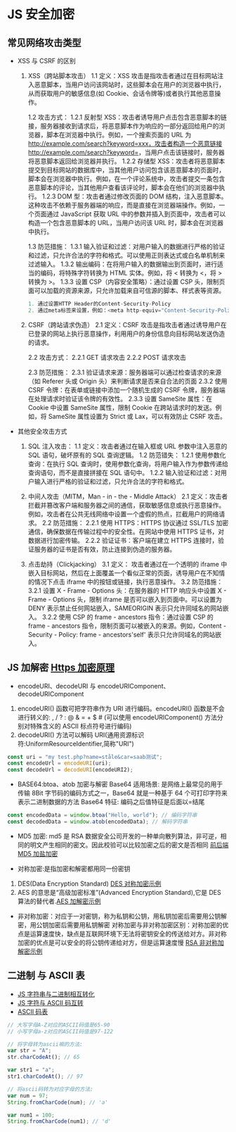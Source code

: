 <!--
 * @Author: TerryMin
 * @Date: 2024-04-14 06:54:55
 * @LastEditors: TerryMin
 * @LastEditTime: 2025-03-30 16:53:25
 * @Description: file not
-->

# JS 安全加密

## 常见网络攻击类型

- XSS 与 CSRF 的区别

  1. XSS（跨站脚本攻击）
     1.1 定义：XSS 攻击是指攻击者通过在目标网站注入恶意脚本，当用户访问该网站时，这些脚本会在用户的浏览器中执行，从而获取用户的敏感信息(如 Cookie、会话令牌等)或者执行其他恶意操作。

     1.2 攻击方式：
     1.2.1 反射型 XSS：攻击者诱导用户点击包含恶意脚本的链接，服务器接收到请求后，将恶意脚本作为响应的一部分返回给用户的浏览器，脚本在浏览器中执行。例如，一个搜索页面的 URL 为 http://example.com/search?keyword=xxx，攻击者构造一个恶意链接 http://example.com/search?keyword=<script>alert('XSS')</script>，当用户点击该链接时，服务器将恶意脚本返回给浏览器并执行。
     1.2.2 存储型 XSS：攻击者将恶意脚本提交到目标网站的数据库中，当其他用户访问包含该恶意脚本的页面时，脚本会在浏览器中执行。例如，在一个评论系统中，攻击者提交一条包含恶意脚本的评论，当其他用户查看该评论时，脚本会在他们的浏览器中执行。
     1.2.3 DOM 型：攻击者通过修改页面的 DOM 结构，注入恶意脚本。这种攻击不依赖于服务器端的响应，而是直接在浏览器端操作。例如，一个页面通过 JavaScript 获取 URL 中的参数并插入到页面中，攻击者可以构造一个包含恶意脚本的 URL，当用户访问该 URL 时，脚本会在浏览器中执行。

     1.3 防范措施：
     1.3.1 输入验证和过滤：对用户输入的数据进行严格的验证和过滤，只允许合法的字符和格式。可以使用正则表达式或白名单机制来过滤输入。
     1.3.2 输出编码：在将用户输入的数据输出到页面时，进行适当的编码，将特殊字符转换为 HTML 实体。例如，将 < 转换为 &lt;，将 > 转换为 &gt;。
     1.3.3 设置 CSP（内容安全策略）：通过设置 CSP 头，限制页面可以加载的资源来源，只允许加载来自可信源的脚本、样式表等资源。

     ```js
     1. 通过设置HTTP Header的Content-Security-Policy
     2. 通过meta标签来设置，例如：<meta http-equiv="Content-Security-Policy">
     ```

  2. CSRF（跨站请求伪造）
     2.1 定义：CSRF 攻击是指攻击者通过诱导用户在已登录的网站上执行恶意操作，利用用户的身份信息向目标网站发送伪造的请求。

     2.2 攻击方式：
     2.2.1 GET 请求攻击
     2.2.2 POST 请求攻击

     2.3 防范措施：
     2.3.1 验证请求来源：服务器端可以通过检查请求的来源（如 Referer 头或 Origin 头）来判断请求是否来自合法的页面
     2.3.2 使用 CSRF 令牌：在表单或链接中添加一个随机生成的 CSRF 令牌，服务器端在处理请求时验证该令牌的有效性。
     2.3.3 设置 SameSite 属性：在 Cookie 中设置 SameSite 属性，限制 Cookie 在跨站请求时的发送。例如，将 SameSite 属性设置为 Strict 或 Lax，可以有效防止 CSRF 攻击。

- 其他安全攻击方式

  1. SQL 注入攻击：
     1.1 定义：攻击者通过在输入框或 URL 参数中注入恶意的 SQL 语句，破坏原有的 SQL 查询逻辑。
     1.2 防范错失：
     1.2.1 使用参数化查询：在执行 SQL 查询时，使用参数化查询，将用户输入作为参数传递给查询语句，而不是直接拼接在 SQL 语句中。
     1.2.2 输入验证和过滤：对用户输入进行严格的验证和过滤，只允许合法的字符和格式。

  2. 中间人攻击（MITM，Man - in - the - Middle Attack）
     2.1 定义：攻击者拦截并篡改客户端和服务器之间的通信，获取敏感信息或执行恶意操作。例如，攻击者在公共无线网络中设置一个虚假的热点，拦截用户的网络请求。
     2.2 防范措施：
     2.2.1 使用 HTTPS：HTTPS 协议通过 SSL/TLS 加密通信，确保数据在传输过程中的安全性。在网站中使用 HTTPS 证书，对数据进行加密传输。
     2.2.2 验证证书：客户端在建立 HTTPS 连接时，验证服务器的证书是否有效，防止连接到伪造的服务器。

  3. 点击劫持（Clickjacking）
     3.1 定义： 攻击者通过在一个透明的 iframe 中嵌入目标网站，然后在上面覆盖一个看似正常的页面，诱导用户在不知情的情况下点击 iframe 中的按钮或链接，执行恶意操作。
     3.2 防范措施：
     3.2.1 设置 X - Frame - Options 头：在服务器的 HTTP 响应头中设置 X - Frame - Options 头，限制 iframe 是否可以嵌入到页面中。可以设置为 DENY 表示禁止任何网站嵌入，SAMEORIGIN 表示只允许同域名的网站嵌入。
     3.2.2 使用 CSP 的 frame - ancestors 指令：通过设置 CSP 的 frame - ancestors 指令，限制页面可以被嵌入的来源。例如，Content - Security - Policy: frame - ancestors'self' 表示只允许同域名的网站嵌入。

## JS 加解密 [Https 加密原理](https://www.cnblogs.com/terrymin/p/15735083.html)

- encodeURI、decodeURI 与 encodeURIComponent、decodeURIComponent

1. encodeURI() 函数可把字符串作为 URI 进行编码。encodeURI() 函数是不会进行转义的: , / ? : @ & = + $ # (可以使用 encodeURIComponent() 方法分别对特殊含义的 ASCII 标点符号进行编码)
2. decodeURI() 方法可以解码 URI(通用资源标识符:UniformResourceIdentifier,简称"URI")

```js
const uri = "my test.php?name=ståle&car=saab测试";
const encodeUrl = encodeURI(uri);
const decodeUrl = decodeURI(encodeURI2);
```

- BASE64:btoa、atob 加密与解密
  Base64 适用场景: 是网络上最常见的用于传输 8Bit 字节码的编码方式之一，Base64 就是一种基于 64 个可打印字符来表示二进制数据的方法
  Base64 特征: 编码之后值特征是后面以=结尾

```js
const encodedData = window.btoa("Hello, world"); // 编码字符串
const decodedData = window.atob(encodedData); // 解码字符串
```

- MD5 加密: md5 是 RSA 数据安全公司开发的一种单向散列算法，非可逆，相同的明文产生相同的密文。因此校验可以比较加密之后的密文是否相同
  [前后端 MD5 加盐加密](https://blog.csdn.net/qq_43813351/article/details/118000458)

- 对称加密:是指加密和解密都用同一份密钥

1. DES(Data Encryption Standard) [DES 对称加密示例](https://www.cnblogs.com/shawWey/p/9330122.html)
2. AES 的意思是“高级加密标准”(Advanced Encryption Standard),它是 DES 算法的替代者.[AES 加解密示例](https://www.jianshu.com/p/a47477e8126a)

- 非对称加密：对应于一对密钥，称为私钥和公钥，用私钥加密后需要用公钥解密，用公钥加密后需要用私钥解密
  对称加密与非对称加密区别：对称加密的优点是运算速度快，缺点是互联网环境下无法将密钥安全的传送给对方。非对称加密的优点是可以安全的将公钥传递给对方，但是运算速度慢
  [RSA 非对称加解密示例](https://blog.csdn.net/weixin_42423019/article/details/82468626)

## 二进制 与 ASCII 表

- [JS 字符串与二进制相互转化](https://www.cnblogs.com/it-deepinmind/p/7430025.html)
- [JS 字符与 ASCII 码互转](https://blog.csdn.net/xiaobing_hope/article/details/78645273)
- [ASCII 码表](https://blog.csdn.net/ttmice/article/details/50978054)

```js
// 大写字母A-Z对应的ASCII码值是65-90
// 小写字母a-z对应的ASCII码值是97-122

// 将字母转为ascii嘛的方法:
var str = "A";
str.charCodeAt(); // 65

var str1 = "a";
str1.charCodeAt(); // 97

// 将ascii码转为对应字母的方法:
var num = 97;
String.fromCharCode(num); // 'a'

var num1 = 100;
String.fromCharCode(num1); // 'd'
```
